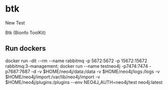# btk

New Test

Btk (Bionfo ToolKit)

## Run dockers

docker run -dit --rm --name rabbitmq -p 5672:5672 -p 15672:15672 rabbitmq:3-management; docker run --name testneo4j -p7474:7474 -p7687:7687 -d -v $HOME/neo4j/data:/data -v $HOME/neo4j/logs:/logs -v $HOME/neo4j/import:/var/lib/neo4j/import -v $HOME/neo4j/plugins:/plugins --env NEO4J_AUTH=neo4j/test neo4j:latest
